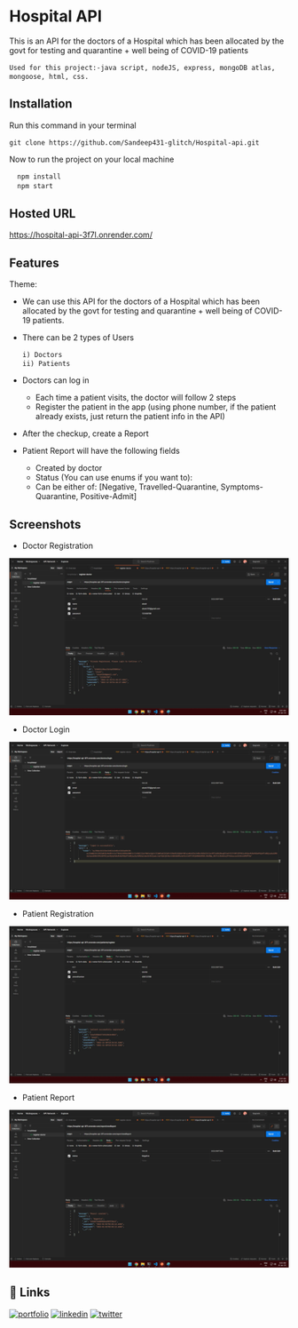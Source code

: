 
# Hospital API

  This is an API for the doctors of a Hospital which has been allocated by the govt 
  for testing and quarantine + well being of COVID-19 patients
    
    Used for this project:-java script, nodeJS, express, mongoDB atlas, mongoose, html, css.

## Installation

Run this command in your terminal

    git clone https://github.com/Sandeep431-glitch/Hospital-api.git

Now to run the project on your local machine

```bash
  npm install
  npm start
```
    
## Hosted URL

  https://hospital-api-3f7l.onrender.com/

## Features

Theme:
- We can use this API for the doctors of a Hospital which has been allocated by the
  govt for testing and quarantine + well being of COVID-19 patients.
- 
  There can be 2 types of Users
      
      i) Doctors
      ii) Patients

- Doctors can log in
  - Each time a patient visits, the doctor will follow 2 steps
  - Register the patient in the app (using phone number, if the patient already exists, just return the patient info in the API)

- After the checkup, create a Report
- Patient Report will have the following fields
  - Created by doctor
  - Status (You can use enums if you want to):
  - Can be either of: [Negative, Travelled-Quarantine, Symptoms-Quarantine, Positive-Admit]
      

## Screenshots

- Doctor Registration

![Doctor Registration](https://github.com/Sandeep431-glitch/Hospital-api/blob/master/ScreenShots/ss1.jpg?raw=true)

- Doctor Login

![Doctor Login](https://github.com/Sandeep431-glitch/Hospital-api/blob/master/ScreenShots/ss2.jpg?raw=true)

- Patient Registration

![Patient Registration](https://github.com/Sandeep431-glitch/Hospital-api/blob/master/ScreenShots/ss3.jpg?raw=true)

- Patient Report

![Patient Report](https://github.com/Sandeep431-glitch/Hospital-api/blob/master/ScreenShots/ss4.jpg?raw=true)


## 🔗 Links
[![portfolio](https://img.shields.io/badge/my_portfolio-000?style=for-the-badge&logo=ko-fi&logoColor=white)]()
[![linkedin](https://img.shields.io/badge/linkedin-0A66C2?style=for-the-badge&logo=linkedin&logoColor=white)](https://www.linkedin.com/in/ghoshsandeep431/)
[![twitter](https://img.shields.io/badge/twitter-1DA1F2?style=for-the-badge&logo=twitter&logoColor=white)](https://twitter.com/ghoshsandeep431)


